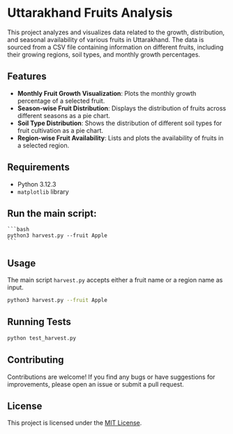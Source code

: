 # Uttarakhand Fruits Analysis

This project analyzes and visualizes data related to the growth, distribution, and seasonal availability of various fruits in Uttarakhand. The data is sourced from a CSV file containing information on different fruits, including their growing regions, soil types, and monthly growth percentages.

## Features

- **Monthly Fruit Growth Visualization**: Plots the monthly growth percentage of a selected fruit.
- **Season-wise Fruit Distribution**: Displays the distribution of fruits across different seasons as a pie chart.
- **Soil Type Distribution**: Shows the distribution of different soil types for fruit cultivation as a pie chart.
- **Region-wise Fruit Availability**: Lists and plots the availability of fruits in a selected region.

## Requirements

- Python 3.12.3
- `matplotlib` library

## Run the main script:

    ```bash
    python3 harvest.py --fruit Apple
    ```

## Usage

The main script `harvest.py` accepts either a fruit name or a region name as input.

```bash
python3 harvest.py --fruit Apple
```
## Running Tests

```bash
python test_harvest.py
```

## Contributing

Contributions are welcome! If you find any bugs or have suggestions for
improvements, please open an issue or submit a pull request.

## License

This project is licensed under the [MIT License](LICENSE.md).
